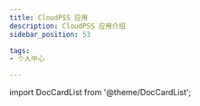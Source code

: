 ```yaml
---
title: CloudPSS 应用
description: CloudPSS 应用介绍
sidebar_position: 53

tags: 
- 个人中心

---
```


import DocCardList from '@theme/DocCardList';

<DocCardList />

